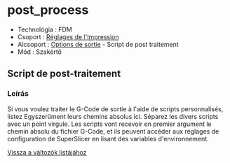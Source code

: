 # post\_process

* Technológia : FDM
* Csoport : [Réglages de l'Impression](../print_settings/print_settings.md)
* Alcsoport : [Options de sortie](../print_settings/print_settings.md#options-de-sortie) - Script de post traitement
* Mód : Szakértő

## Script de post-traitement

### Leírás

Si vous voulez traiter le G-Code de sortie à l'aide de scripts personnalisés, listez Egyszerűment leurs chemins absolus ici. Séparez les divers scripts avec un point virgule. Les scripts vont recevoir en premier argument le chemin absolu du fichier G-Code, et ils peuvent accéder aux réglages de configuration de SuperSlicer en lisant des variables d'environnement.

[Vissza a változók listájához](variable_list.md)


